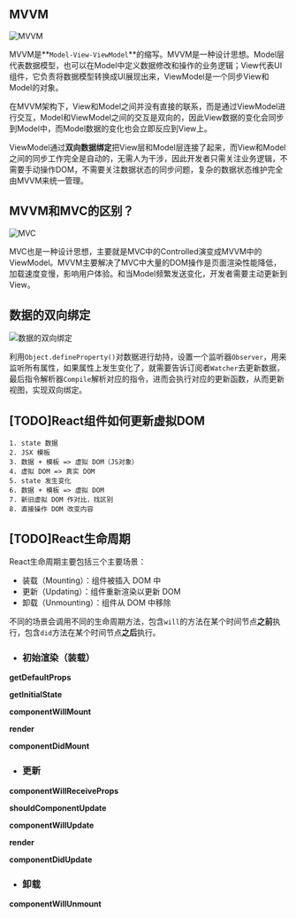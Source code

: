 ## MVVM

![MVVM](http://www.ruanyifeng.com/blogimg/asset/2015/bg2015020110.png)

MVVM是**`Model-View-ViewModel`**的缩写。MVVM是一种设计思想。Model层代表数据模型，也可以在Model中定义数据修改和操作的业务逻辑；View代表UI组件，它负责将数据模型转换成UI展现出来，ViewModel是一个同步View和Model的对象。

在MVVM架构下，View和Model之间并没有直接的联系，而是通过ViewModel进行交互，Model和ViewModel之间的交互是双向的，因此View数据的变化会同步到Model中，而Model数据的变化也会立即反应到View上。

ViewModel通过**双向数据绑定**把View层和Model层连接了起来，而View和Model之间的同步工作完全是自动的，无需人为干涉，因此开发者只需关注业务逻辑，不需要手动操作DOM，不需要关注数据状态的同步问题，复杂的数据状态维护完全由MVVM来统一管理。

## MVVM和MVC的区别？

![MVC](http://www.ruanyifeng.com/blogimg/asset/2015/bg2015020105.png)

MVC也是一种设计思想，主要就是MVC中的Controlled演变成MVVM中的ViewModel。MVVM主要解决了MVC中大量的DOM操作是页面渲染性能降低，加载速度变慢，影响用户体验。和当Model频繁发送变化，开发者需要主动更新到View。

## 数据的双向绑定

![数据的双向绑定](https://user-gold-cdn.xitu.io/2018/10/23/166a031209fc8da5?imageView2/0/w/1280/h/960/format/webp/ignore-error/1)

利用`Object.defineProperty()`对数据进行劫持，设置一个监听器`Observer`，用来监听所有属性，如果属性上发生变化了，就需要告诉订阅者`Watcher`去更新数据，最后指令解析器`Compile`解析对应的指令，进而会执行对应的更新函数，从而更新视图，实现双向绑定。

##  [TODO]React组件如何更新虚拟DOM

    1. state 数据
    2. JSX 模板
    3. 数据 + 模板 => 虚拟 DOM（JS对象）
    4. 虚拟 DOM => 真实 DOM
    5. state 发生变化
    6. 数据 + 模板 => 虚拟 DOM
    7. 新旧虚拟 DOM 作对比，找区别
    8. 直接操作 DOM 改变内容

## [TODO]React生命周期

  React生命周期主要包括三个主要场景：

  - 装载（Mounting）：组件被插入 DOM 中
  - 更新（Updating）：组件重新渲染以更新 DOM
  - 卸载（Unmounting）：组件从 DOM 中移除

  不同的场景会调用不同的生命周期方法，包含`will`的方法在某个时间节点**之前**执行，包含`did`方法在某个时间节点**之后**执行。

  - ### 初始渲染（装载）

  **getDefaultProps**

  **getInitialState**

  **componentWillMount**

  **render**

  **componentDidMount**

  - ### 更新

  **componentWillReceiveProps**

  **shouldComponentUpdate**

  **componentWillUpdate**

  **render**

  **componentDidUpdate**

  - ### 卸载

  **componentWillUnmount**